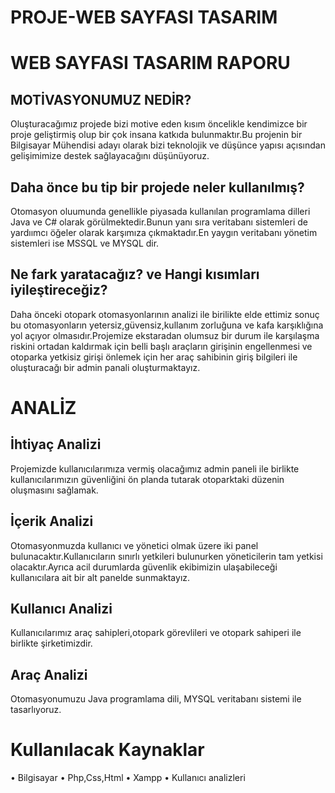 # PROJE-WEB SAYFASI TASARIM
# WEB SAYFASI TASARIM RAPORU
## MOTİVASYONUMUZ  NEDİR?
Oluşturacağımız projede bizi motive eden kısım öncelikle kendimizce bir proje geliştirmiş olup bir çok insana katkıda bulunmaktır.Bu projenin bir Bilgisayar Mühendisi adayı olarak bizi teknolojik ve düşünce yapısı açısından gelişimimize destek sağlayacağını düşünüyoruz.
## Daha önce bu tip bir projede neler kullanılmış? 
Otomasyon oluumunda genellikle piyasada kullanılan programlama dilleri Java ve C# olarak görülmektedir.Bunun yanı sıra veritabanı sistemleri de yardıımcı öğeler olarak karşımıza çıkmaktadır.En yaygın veritabanı yönetim sistemleri ise MSSQL ve MYSQL dir.
## Ne fark yaratacağız? ve Hangi kısımları iyileştireceğiz? 
Daha önceki otopark otomasyonlarının analizi ile birilikte elde ettimiz sonuç bu otomasyonların yetersiz,güvensiz,kullanım zorluğuna ve kafa karşıklığına yol açıyor olmasıdır.Projemize ekstaradan olumsuz bir durum ile karşılaşma riskini ortadan kaldırmak için belli başlı araçların girişinin engellenmesi ve otoparka yetkisiz girişi önlemek için her araç sahibinin giriş bilgileri ile oluşturacağı bir admin panali oluşturmaktayız.
# ANALİZ 
## İhtiyaç Analizi
Projemizde kullanıcılarımıza vermiş olacağımız admin paneli ile birlikte kullanıcılarımızın güvenliğini ön planda tutarak otoparktaki düzenin oluşmasını sağlamak.
## İçerik Analizi 
Otomasyonmuzda kullanıcı ve yönetici olmak üzere iki panel bulunacaktır.Kullanıcıların sınırlı yetkileri bulunurken yöneticilerin tam yetkisi olacaktır.Ayrıca acil durumlarda güvenlik ekibimizin ulaşabileceği kullanıcılara ait bir alt panelde sunmaktayız.
## Kullanıcı Analizi
Kullanıcılarımız araç sahipleri,otopark görevlileri ve  otopark sahiperi ile birlikte şirketimizdir.
## Araç Analizi 
Otomasyonumuzu Java programlama dili, MYSQL veritabanı sistemi ile tasarlıyoruz.
# Kullanılacak Kaynaklar 
• Bilgisayar
• Php,Css,Html
• Xampp
• Kullanıcı analizleri

